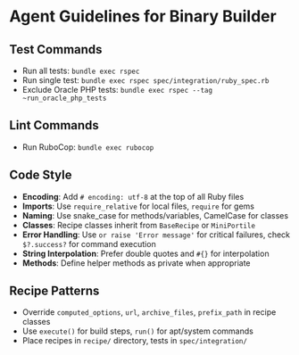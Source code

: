 # Agent Guidelines for Binary Builder

## Test Commands
- Run all tests: `bundle exec rspec`
- Run single test: `bundle exec rspec spec/integration/ruby_spec.rb`
- Exclude Oracle PHP tests: `bundle exec rspec --tag ~run_oracle_php_tests`

## Lint Commands
- Run RuboCop: `bundle exec rubocop`

## Code Style
- **Encoding**: Add `# encoding: utf-8` at the top of all Ruby files
- **Imports**: Use `require_relative` for local files, `require` for gems
- **Naming**: Use snake_case for methods/variables, CamelCase for classes
- **Classes**: Recipe classes inherit from `BaseRecipe` or `MiniPortile`
- **Error Handling**: Use `or raise 'Error message'` for critical failures, check `$?.success?` for command execution
- **String Interpolation**: Prefer double quotes and `#{}` for interpolation
- **Methods**: Define helper methods as private when appropriate

## Recipe Patterns
- Override `computed_options`, `url`, `archive_files`, `prefix_path` in recipe classes
- Use `execute()` for build steps, `run()` for apt/system commands
- Place recipes in `recipe/` directory, tests in `spec/integration/`
